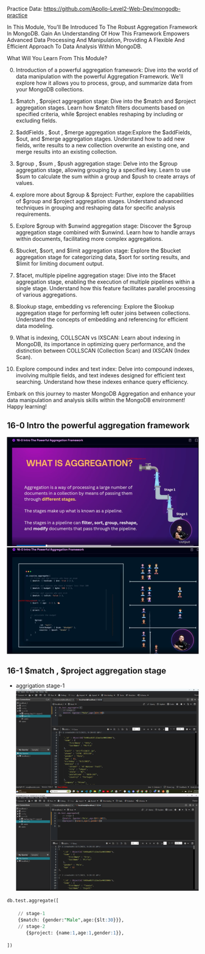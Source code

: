 
Practice Data: https://github.com/Apollo-Level2-Web-Dev/mongodb-practice 



In This Module, You'll Be Introduced To The Robust Aggregation Framework In MongoDB. Gain An Understanding Of How This Framework Empowers Advanced Data Processing And Manipulation, Providing A Flexible And Efficient Approach To Data Analysis Within MongoDB.



What Will You Learn From This Module?



0) Introduction of a powerful aggregation framework: Dive into the world of data manipulation with the powerful Aggregation Framework. We'll explore how it allows you to process, group, and summarize data from your MongoDB collections.



1) $match , $project aggregation stage: Dive into the $match and $project aggregation stages. Learn how $match filters documents based on specified criteria, while $project enables reshaping by including or excluding fields.



2) $addFields , $out , $merge aggregation stage:Explore the $addFields, $out, and $merge aggregation stages. Understand how to add new fields, write results to a new collection overwrite an existing one, and merge results into an existing collection.



3) $group , $sum , $push aggregation stage: Delve into the $group aggregation stage, allowing grouping by a specified key. Learn to use $sum to calculate the sum within a group and $push to create arrays of values.



4) explore more about $group & $project: Further, explore the capabilities of $group and $project aggregation stages. Understand advanced techniques in grouping and reshaping data for specific analysis requirements.



5) Explore $group with $unwind aggregation stage: Discover the $group aggregation stage combined with $unwind. Learn how to handle arrays within documents, facilitating more complex aggregations.



6) $bucket, $sort, and $limit aggregation stage: Explore the $bucket aggregation stage for categorizing data, $sort for sorting results, and $limit for limiting document output.



7) $facet, multiple pipeline aggregation stage: Dive into the $facet aggregation stage, enabling the execution of multiple pipelines within a single stage. Understand how this feature facilitates parallel processing of various aggregations.



8) $lookup stage, embedding vs referencing: Explore the $lookup aggregation stage for performing left outer joins between collections. Understand the concepts of embedding and referencing for efficient data modeling.



9) What is indexing, COLLSCAN vs IXSCAN: Learn about indexing in MongoDB, its importance in optimizing query performance, and the distinction between COLLSCAN (Collection Scan) and IXSCAN (Index Scan).



10) Explore compound index and text index: Delve into compound indexes, involving multiple fields, and text indexes designed for efficient text searching. Understand how these indexes enhance query efficiency.



Embark on this journey to master MongoDB Aggregation and enhance your data manipulation and analysis skills within the MongoDB environment! Happy learning!

## 16-0 Intro the powerful aggregation framework

![alt text](image.png)
![alt text](image-1.png)

## 16-1 $match , $project aggregation stage
- aggrigation stage-1
![alt text](image-2.png)
![alt text](image-3.png)
```sql
db.test.aggregate([
 
    // stage-1
    {$match: {gender:"Male",age:{$lt:30}}},
    // stage-2
       {$project: {name:1,age:1,gender:1}},
   
])
```
